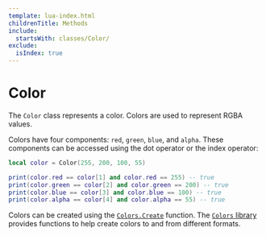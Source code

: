 ```yaml
---
template: lua-index.html
childrenTitle: Methods
include:
  startsWith: classes/Color/
exclude:
  isIndex: true
---
```


# Color

The `Color` class represents a color. Colors are used to represent RGBA values.

Colors have four components: `red`, `green`, `blue`, and `alpha`.
These components can be accessed using the dot operator or the index operator:

```lua
local color = Color(255, 200, 100, 55)

print(color.red == color[1] and color.red == 255) -- true
print(color.green == color[2] and color.green == 200) -- true
print(color.blue == color[3] and color.blue == 100) -- true
print(color.alpha == color[4] and color.alpha == 55) -- true
```

Colors can be created using the [`Colors.Create`](../../libraries/Colors/Create.md)
function. The [`Colors` library](../../libraries/Colors/index.md) provides
functions to help create colors to and from different formats.
